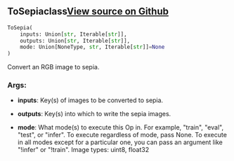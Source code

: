 ## ToSepia<span class="tag">class</span><a class="sourcelink" href=https://github.com/fastestimator/fastestimator/blob/r1.2/fastestimator/op/numpyop/univariate/to_sepia.py/#L24-L41>View source on Github</a>
```python
ToSepia(
	inputs: Union[str, Iterable[str]],
	outputs: Union[str, Iterable[str]],
	mode: Union[NoneType, str, Iterable[str]]=None
)
```
Convert an RGB image to sepia.


<h3>Args:</h3>


* **inputs**: Key(s) of images to be converted to sepia.

* **outputs**: Key(s) into which to write the sepia images.

* **mode**: What mode(s) to execute this Op in. For example, "train", "eval", "test", or "infer". To execute regardless of mode, pass None. To execute in all modes except for a particular one, you can pass an argument like "!infer" or "!train". Image types: uint8, float32


